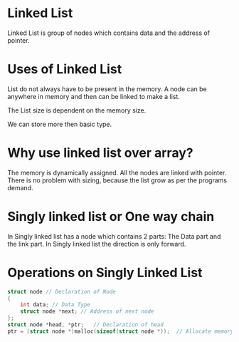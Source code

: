 # Linked List

Linked List is group of nodes which contains data and the address of pointer.

# Uses of Linked List

List do not always have to be present in the memory. A node can be anywhere in memory and then can be linked to make a list.

The List size is dependent on the memory size.

We can store more then basic type.

# Why use linked list over array?

The memory is dynamically assigned. All the nodes are linked with pointer.
There is no problem with sizing, because the list grow as per the programs demand.

# Singly linked list or One way chain

In Singly linked list has a node which contains 2 parts: The Data part and the link part.
In Singly linked list the direction is only forward.

# Operations on Singly Linked List

```c
struct node // Declaration of Node
{  
    int data; // Data Type
    struct node *next; // Address of next node
};  
struct node *head, *ptr;   // Declaration of head
ptr = (struct node *)malloc(sizeof(struct node *));  // Allocate memory

```